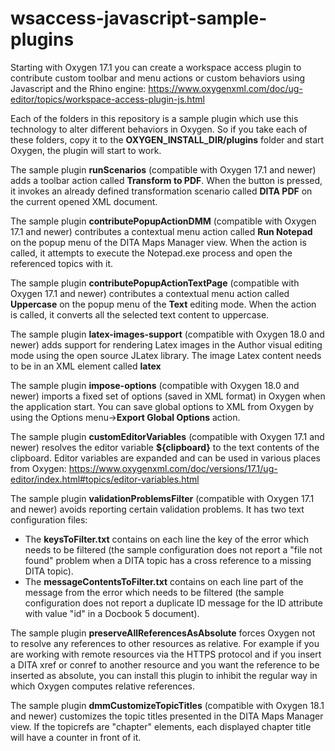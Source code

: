 # wsaccess-javascript-sample-plugins

Starting with Oxygen 17.1 you can create a workspace access plugin to contribute custom toolbar and menu actions or custom behaviors using Javascript and the Rhino engine:
https://www.oxygenxml.com/doc/ug-editor/topics/workspace-access-plugin-js.html

Each of the folders in this repository is a sample plugin which use this technology to alter different behaviors in Oxygen. So if you take each of these folders, copy it to the **OXYGEN_INSTALL_DIR/plugins** folder and start Oxygen, the plugin will start to work.

The sample plugin **runScenarios** (compatible with Oxygen 17.1 and newer) adds a toolbar action called **Transform to PDF**. When the button is pressed, it invokes an already defined transformation scenario called **DITA PDF** on the current opened XML document.

The sample plugin **contributePopupActionDMM** (compatible with Oxygen 17.1 and newer) contributes a contextual menu action called **Run Notepad** on the popup menu of the DITA Maps Manager view. When the action is called, it attempts to execute the Notepad.exe process and open the referenced topics with it.

The sample plugin **contributePopupActionTextPage** (compatible with Oxygen 17.1 and newer) contributes a contextual menu action called **Uppercase** on the popup menu of the **Text** editing mode. When the action is called, it converts all the selected text content to uppercase.

The sample plugin **latex-images-support** (compatible with Oxygen 18.0 and newer) adds support for rendering Latex images in the Author visual editing mode using the open source JLatex library. The image Latex content needs to be in an XML element called **latex**

The sample plugin **impose-options** (compatible with Oxygen 18.0 and newer) imports a fixed set of options (saved in XML format) in Oxygen when the application  start. You can save global options to XML from Oxygen by using the Options menu->**Export Global Options** action.

The sample plugin **customEditorVariables** (compatible with Oxygen 17.1 and newer) resolves the editor variable **${clipboard}** to the text contents of the clipboard. Editor variables are expanded and can be used in various places from Oxygen:
https://www.oxygenxml.com/doc/versions/17.1/ug-editor/index.html#topics/editor-variables.html

The sample plugin **validationProblemsFilter** (compatible with Oxygen 17.1 and newer) avoids reporting certain validation problems. It has two text configuration files:
   - The **keysToFilter.txt** contains on each line the key of the error which needs to be filtered (the sample configuration does not report a "file not found" problem when a DITA topic has a cross reference to a missing DITA topic).
   - The **messageContentsToFilter.txt** contains on each line part of the message from the error which needs to be filtered (the sample configuration does not report a duplicate ID message for the ID attribute with value "id" in a Docbook 5 document).

The sample plugin **preserveAllReferencesAsAbsolute** forces Oxygen not to resolve any references to other resources as relative. For example if you are working with remote resources via the HTTPS protocol and if you insert a DITA xref or conref to another resource and you want the reference to be inserted as absolute, you can install this plugin to inhibit the regular way in which Oxygen computes relative references.

The sample plugin **dmmCustomizeTopicTitles** (compatible with Oxygen 18.1 and newer) customizes the topic titles presented in the DITA Maps Manager view. If the topicrefs are "chapter" elements, each displayed chapter title will have a counter in front of it.
